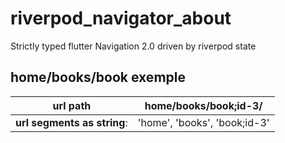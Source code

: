 # riverpod_navigator_about

Strictly typed flutter Navigation 2.0 driven by riverpod state

## home/books/book exemple

| **url path** | home/books/book;id-3/ |
| --- | --------------------------- |
| **url segments as string**: | 'home', 'books', 'book;id-3' |


